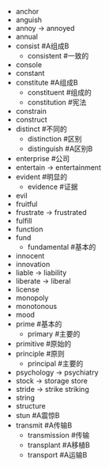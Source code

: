 * anchor
* anguish
* annoy        -> annoyed
* annual
* consist #A组成B
	* consistent #一致的
* console
* constant
* constitute #A组成B
	* constituent #组成的
	* constitution #宪法
* constrain
* construct
* distinct #不同的
	* distinction #区别
	* distinguish #A区别B
* enterprise #公司
* entertain    -> entertainment
* evident #明显的
	* evidence #证据
* evil
* fruitful
* frustrate    -> frustrated
* fulfill
* function
* fund
	* fundamental #基本的
* innocent
* innovation
* liable       -> liability
* liberate     -> liberal
* license
* monopoly
* monotonous
* mood
* prime #基本的
	* primary #主要的
* primitive #原始的
* principle #原则
	* principal #主要的
* psychology   -> psychiatry
* stock        -> storage store
* stride       -> strike striking
* string
* structure
* stun #A震惊B
* transmit #A传输B
	* transmission #传输
	* transplant #A移植B
	* transport #A运输B